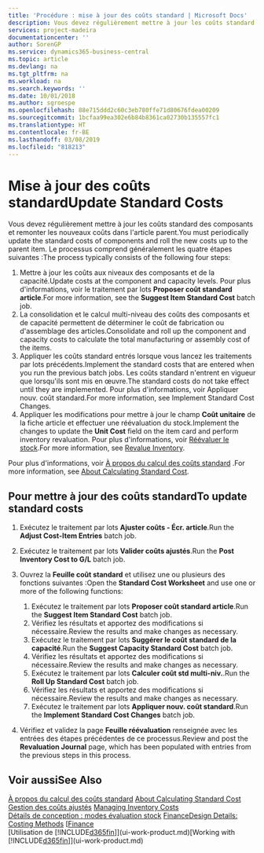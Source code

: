 ```yaml
---
title: 'Procédure : mise à jour des coûts standard | Microsoft Docs'
description: Vous devez régulièrement mettre à jour les coûts standard des composants et remonter les nouveaux coûts dans l'article parent.
services: project-madeira
documentationcenter: ''
author: SorenGP
ms.service: dynamics365-business-central
ms.topic: article
ms.devlang: na
ms.tgt_pltfrm: na
ms.workload: na
ms.search.keywords: ''
ms.date: 10/01/2018
ms.author: sgroespe
ms.openlocfilehash: 88e715ddd2c60c3eb780ffe71d80676fdea00209
ms.sourcegitcommit: 1bcfaa99ea302e6b84b8361ca02730b135557fc1
ms.translationtype: HT
ms.contentlocale: fr-BE
ms.lasthandoff: 03/08/2019
ms.locfileid: "818213"
---
```

# <a name="update-standard-costs"></a><span data-ttu-id="8c3d9-103">Mise à jour des coûts standard</span><span class="sxs-lookup"><span data-stu-id="8c3d9-103">Update Standard Costs</span></span>
<span data-ttu-id="8c3d9-104">Vous devez régulièrement mettre à jour les coûts standard des composants et remonter les nouveaux coûts dans l'article parent.</span><span class="sxs-lookup"><span data-stu-id="8c3d9-104">You must periodically update the standard costs of components and roll the new costs up to the parent item.</span></span> <span data-ttu-id="8c3d9-105">Le processus comprend généralement les quatre étapes suivantes :</span><span class="sxs-lookup"><span data-stu-id="8c3d9-105">The process typically consists of the following four steps:</span></span>  

1.  <span data-ttu-id="8c3d9-106">Mettre à jour les coûts aux niveaux des composants et de la capacité.</span><span class="sxs-lookup"><span data-stu-id="8c3d9-106">Update costs at the component and capacity levels.</span></span> <span data-ttu-id="8c3d9-107">Pour plus d'informations, voir le traitement par lots **Proposer coût standard article**.</span><span class="sxs-lookup"><span data-stu-id="8c3d9-107">For more information, see the **Suggest Item Standard Cost** batch job.</span></span>  
2.  <span data-ttu-id="8c3d9-108">La consolidation et le calcul multi-niveau des coûts des composants et de capacité permettent de déterminer le coût de fabrication ou d'assemblage des articles.</span><span class="sxs-lookup"><span data-stu-id="8c3d9-108">Consolidate and roll up the component and capacity costs to calculate the total manufacturing or assembly cost of the items.</span></span>  
3.  <span data-ttu-id="8c3d9-109">Appliquer les coûts standard entrés lorsque vous lancez les traitements par lots précédents.</span><span class="sxs-lookup"><span data-stu-id="8c3d9-109">Implement the standard costs that are entered when you run the previous batch jobs.</span></span> <span data-ttu-id="8c3d9-110">Les coûts standard n'entrent en vigueur que lorsqu'ils sont mis en œuvre.</span><span class="sxs-lookup"><span data-stu-id="8c3d9-110">The standard costs do not take effect until they are implemented.</span></span> <span data-ttu-id="8c3d9-111">Pour plus d'informations, voir Appliquer nouv. coût standard.</span><span class="sxs-lookup"><span data-stu-id="8c3d9-111">For more information, see Implement Standard Cost Changes.</span></span>  
4.  <span data-ttu-id="8c3d9-112">Appliquer les modifications pour mettre à jour le champ **Coût unitaire** de la fiche article et effectuer une réévaluation du stock.</span><span class="sxs-lookup"><span data-stu-id="8c3d9-112">Implement the changes to update the **Unit Cost** field on the item card and perform inventory revaluation.</span></span> <span data-ttu-id="8c3d9-113">Pour plus d'informations, voir [Réévaluer le stock](inventory-how-revalue-inventory.md).</span><span class="sxs-lookup"><span data-stu-id="8c3d9-113">For more information, see [Revalue Inventory](inventory-how-revalue-inventory.md).</span></span>  

<span data-ttu-id="8c3d9-114">Pour plus d'informations, voir [À propos du calcul des coûts standard](finance-about-calculating-standard-cost.md) .</span><span class="sxs-lookup"><span data-stu-id="8c3d9-114">For more information, see [About Calculating Standard Cost](finance-about-calculating-standard-cost.md).</span></span>  
## <a name="to-update-standard-costs"></a><span data-ttu-id="8c3d9-115">Pour mettre à jour des coûts standard</span><span class="sxs-lookup"><span data-stu-id="8c3d9-115">To update standard costs</span></span>  
1.  <span data-ttu-id="8c3d9-116">Exécutez le traitement par lots **Ajuster coûts - Écr. article**.</span><span class="sxs-lookup"><span data-stu-id="8c3d9-116">Run the **Adjust Cost-Item Entries** batch job.</span></span>  
2.  <span data-ttu-id="8c3d9-117">Exécutez le traitement par lots **Valider coûts ajustés**.</span><span class="sxs-lookup"><span data-stu-id="8c3d9-117">Run the **Post Inventory Cost to G/L** batch job.</span></span>  
3.  <span data-ttu-id="8c3d9-118">Ouvrez la **Feuille coût standard** et utilisez une ou plusieurs des fonctions suivantes :</span><span class="sxs-lookup"><span data-stu-id="8c3d9-118">Open the **Standard Cost Worksheet** and use one or more of the following functions:</span></span>  

    1.  <span data-ttu-id="8c3d9-119">Exécutez le traitement par lots **Proposer coût standard article**.</span><span class="sxs-lookup"><span data-stu-id="8c3d9-119">Run the **Suggest Item Standard Cost** batch job.</span></span>  
    2.  <span data-ttu-id="8c3d9-120">Vérifiez les résultats et apportez des modifications si nécessaire.</span><span class="sxs-lookup"><span data-stu-id="8c3d9-120">Review the results and make changes as necessary.</span></span>  
    3.  <span data-ttu-id="8c3d9-121">Exécutez le traitement par lots **Suggérer le coût standard de la capacité**.</span><span class="sxs-lookup"><span data-stu-id="8c3d9-121">Run the **Suggest Capacity Standard Cost** batch job.</span></span>  
    4.  <span data-ttu-id="8c3d9-122">Vérifiez les résultats et apportez des modifications si nécessaire.</span><span class="sxs-lookup"><span data-stu-id="8c3d9-122">Review the results and make changes as necessary.</span></span>
    5. <span data-ttu-id="8c3d9-123">Exécutez le traitement par lots **Calculer coût std multi-niv.**.</span><span class="sxs-lookup"><span data-stu-id="8c3d9-123">Run the **Roll Up Standard Cost** batch job.</span></span>
    6.  <span data-ttu-id="8c3d9-124">Vérifiez les résultats et apportez des modifications si nécessaire.</span><span class="sxs-lookup"><span data-stu-id="8c3d9-124">Review the results and make changes as necessary.</span></span>
    7.  <span data-ttu-id="8c3d9-125">Exécutez le traitement par lots **Appliquer nouv. coût standard**.</span><span class="sxs-lookup"><span data-stu-id="8c3d9-125">Run the **Implement Standard Cost Changes** batch job.</span></span>  
4.  <span data-ttu-id="8c3d9-126">Vérifiez et validez la page **Feuille réévaluation** renseignée avec les entrées des étapes précédentes de ce processus.</span><span class="sxs-lookup"><span data-stu-id="8c3d9-126">Review and post the **Revaluation Journal** page, which has been populated with entries from the previous steps in this process.</span></span>  

## <a name="see-also"></a><span data-ttu-id="8c3d9-127">Voir aussi</span><span class="sxs-lookup"><span data-stu-id="8c3d9-127">See Also</span></span>  
 <span data-ttu-id="8c3d9-128">[À propos du calcul des coûts standard](finance-about-calculating-standard-cost.md) </span><span class="sxs-lookup"><span data-stu-id="8c3d9-128">[About Calculating Standard Cost](finance-about-calculating-standard-cost.md) </span></span>  
 <span data-ttu-id="8c3d9-129">[Gestion des coûts ajustés](finance-manage-inventory-costs.md) </span><span class="sxs-lookup"><span data-stu-id="8c3d9-129">[Managing Inventory Costs](finance-manage-inventory-costs.md) </span></span>  
 <span data-ttu-id="8c3d9-130">[Détails de conception : modes évaluation stock](design-details-costing-methods.md) [Finance](finance.md)</span><span class="sxs-lookup"><span data-stu-id="8c3d9-130">[Design Details: Costing Methods](design-details-costing-methods.md) [[Finance](finance.md)</span></span>  
 <span data-ttu-id="8c3d9-131">[Utilisation de [!INCLUDE[d365fin](includes/d365fin_md.md)]](ui-work-product.md)</span><span class="sxs-lookup"><span data-stu-id="8c3d9-131">[Working with [!INCLUDE[d365fin](includes/d365fin_md.md)]](ui-work-product.md)</span></span>  
